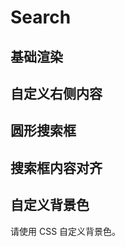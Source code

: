# Search

## 基础渲染

<demo src="search/basic" />

## 自定义右侧内容

<demo src="search/right_content" />

## 圆形搜索框

<demo src="search/round" />

## 搜索框内容对齐

<demo src="search/center" />

## 自定义背景色

请使用 CSS 自定义背景色。

<demo src="search/background" />

<api src="search" />
